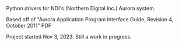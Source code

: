 Python drivers for NDI's (Northern Digital Inc.) Aurora system.

Based off of "Aurora Application Program Interface Guide, Revision 4, October 2011" PDF

Project started Nov 3, 2023. Still a work in progress.